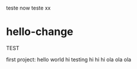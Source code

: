 teste now
teste xx
# hello-change
TEST

first project: hello world
hi testing 
hi hi hi 
ola ola ola

